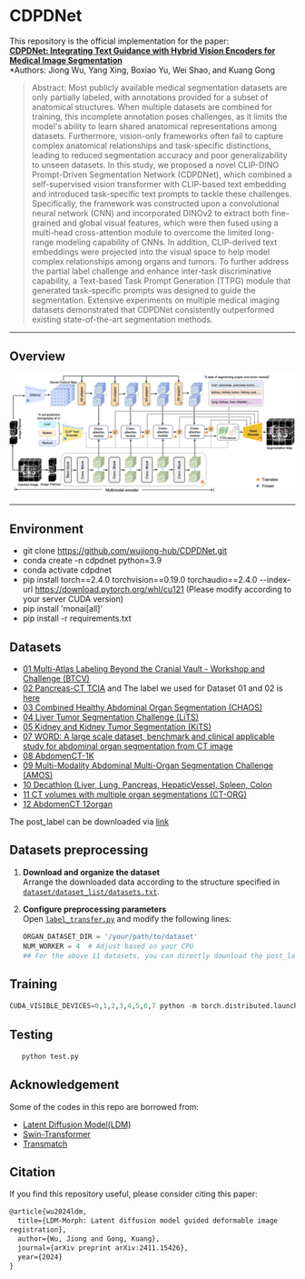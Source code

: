 # CDPDNet

This repository is the official implementation for the paper:  
**[CDPDNet: Integrating Text Guidance with Hybrid Vision Encoders for Medical Image Segmentation](https://arxiv.org/pdf/2411.15426)**  
*Authors: Jiong Wu, Yang Xing, Boxiao Yu, Wei Shao, and Kuang Gong

>Abstract: Most publicly available medical segmentation datasets are only partially labeled, with annotations provided for a subset of anatomical structures. When multiple datasets are combined for training, this incomplete annotation poses challenges, as it limits the model's ability to learn shared anatomical representations among datasets. Furthermore, vision-only frameworks often fail to capture complex anatomical relationships and task-specific distinctions, leading to reduced segmentation accuracy and poor generalizability to unseen datasets. In this study, we proposed a novel CLIP-DINO Prompt-Driven Segmentation Network (CDPDNet), which combined a self-supervised vision transformer with CLIP-based text embedding and introduced task-specific text prompts to tackle these challenges. Specifically, the framework was constructed upon a convolutional neural network (CNN) and incorporated DINOv2 to extract both fine-grained and global visual features, which were then fused using a multi-head cross-attention module to overcome the limited long-range modeling capability of CNNs. In addition, CLIP-derived text embeddings were projected into the visual space to help model complex relationships among organs and tumors. To further address the partial label challenge and enhance inter-task discriminative capability, a Text-based Task Prompt Generation (TTPG) module that generated task-specific prompts was designed to guide the segmentation. Extensive experiments on multiple medical imaging datasets demonstrated that CDPDNet consistently outperformed existing state-of-the-art segmentation methods. 



---

## Overview

<p align="center">
  <img src="documents/fig1_wholearch.jpg" alt="Figure 1 Overview" width="1000">
  <br>
</p>

---

## Environment
- git clone https://github.com/wujiong-hub/CDPDNet.git
- conda create -n cdpdnet python=3.9
- conda activate cdpdnet
- pip install torch==2.4.0 torchvision==0.19.0 torchaudio==2.4.0 --index-url https://download.pytorch.org/whl/cu121
  (Please modify according to your server CUDA version)
- pip install 'monai[all]'
- pip install -r requirements.txt


## Datasets
- [01 Multi-Atlas Labeling Beyond the Cranial Vault - Workshop and Challenge (BTCV)](https://www.synapse.org/#!Synapse:syn3193805/wiki/217789)
- [02 Pancreas-CT TCIA](https://wiki.cancerimagingarchive.net/display/Public/Pancreas-CT) and The label we used for Dataset 01 and 02 is [here](https://zenodo.org/records/1169361)
- [03 Combined Healthy Abdominal Organ Segmentation (CHAOS)](https://chaos.grand-challenge.org/Combined_Healthy_Abdominal_Organ_Segmentation/)
- [04 Liver Tumor Segmentation Challenge (LiTS)](https://competitions.codalab.org/competitions/17094#learn_the_details)
- [05 Kidney and Kidney Tumor Segmentation (KiTS)](https://kits21.kits-challenge.org/participate#download-block)
- [07 WORD: A large scale dataset, benchmark and clinical applicable study for abdominal organ segmentation from CT image](https://github.com/HiLab-git/WORD)
- [08 AbdomenCT-1K](https://github.com/JunMa11/AbdomenCT-1K)
- [09 Multi-Modality Abdominal Multi-Organ Segmentation Challenge (AMOS)](https://amos22.grand-challenge.org/)
- [10 Decathlon (Liver, Lung, Pancreas, HepaticVessel, Spleen, Colon](https://drive.google.com/drive/folders/1HqEgzS8BV2c7xYNrZdEAnrHk7osJJ--2)
- [11 CT volumes with multiple organ segmentations (CT-ORG)](https://wiki.cancerimagingarchive.net/pages/viewpage.action?pageId=61080890)
- [12 AbdomenCT 12organ](https://zenodo.org/records/7860267)

The post_label can be downloaded via [link](https://portland-my.sharepoint.com/:u:/g/personal/jliu288-c_my_cityu_edu_hk/EX04Ilv4zh1Lm_HB0wnpaykB4Slef043RVWhX3lN05gylw?e=qG0DOS)

## Datasets preprocessing
1. **Download and organize the dataset**  
   Arrange the downloaded data according to the structure specified in [`dataset/dataset_list/datasets.txt`](./dataset/dataset_list/datasets.txt).

2. **Configure preprocessing parameters**  
   Open [`label_transfer.py`](./label_transfer.py) and modify the following lines:
   ```python
   ORGAN_DATASET_DIR = '/your/path/to/dataset'
   NUM_WORKER = 4  # Adjust based on your CPU
   ## For the above 11 datasets, you can directly download the post_label and arrange them in the corresponding folders.
   
## Training
   ```python
   CUDA_VISIBLE_DEVICES=0,1,2,3,4,5,6,7 python -m torch.distributed.launch --nproc_per_node=8 --master_port=1238 train.py --data_root_path DATA_DIR --dist True --uniform_sample
   ```
## Testing
```python
   python test.py
```

## Acknowledgement

Some of the codes in this repo are borrowed from:
- [Latent Diffusion Model(LDM)](https://github.com/CompVis/latent-diffusion)
- [Swin-Transformer](https://github.com/microsoft/Swin-Transformer)
- [Transmatch](https://github.com/tzayuan/TransMatch_TMI)

## Citation
If you find this repository useful, please consider citing this paper:
```
@article{wu2024ldm,
  title={LDM-Morph: Latent diffusion model guided deformable image registration},
  author={Wu, Jiong and Gong, Kuang},
  journal={arXiv preprint arXiv:2411.15426},
  year={2024}
}
```





